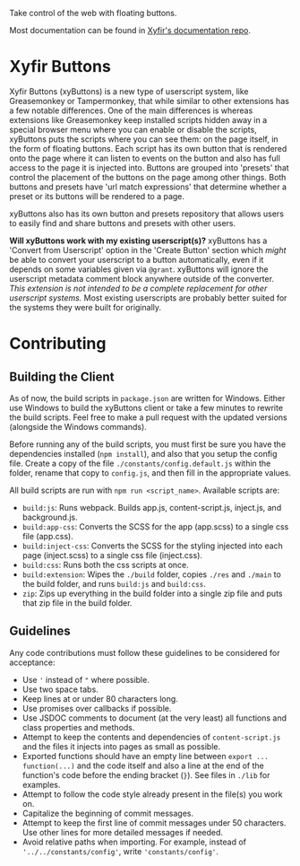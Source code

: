 Take control of the web with floating buttons.

Most documentation can be found in [Xyfir's documentation repo](https://github.com/Xyfir/Documentation).

# Xyfir Buttons

Xyfir Buttons (xyButtons) is a new type of userscript system, like Greasemonkey or Tampermonkey, that while similar to other extensions has a few notable differences. One of the main differences is whereas extensions like Greasemonkey keep installed scripts hidden away in a special browser menu where you can enable or disable the scripts, xyButtons puts the scripts where you can see them: on the page itself, in the form of floating buttons. Each script has its own button that is rendered onto the page where it can listen to events on the button and also has full access to the page it is injected into. Buttons are grouped into 'presets' that control the placement of the buttons on the page among other things. Both buttons and presets have 'url match expressions' that determine whether a preset or its buttons will be rendered to a page.

xyButtons also has its own button and presets repository that allows users to easily find and share buttons and presets with other users.

**Will xyButtons work with my existing userscript(s)?** xyButtons has a 'Convert from Userscript' option in the 'Create Button' section which *might* be able to convert your userscript to a button automatically, even if it depends on some variables given via `@grant`. xyButtons will ignore the userscript metadata comment block anywhere outside of the converter. *This extension is not intended to be a complete replacement for other userscript systems.* Most existing userscripts are probably better suited for the systems they were built for originally.

# Contributing

## Building the Client

As of now, the build scripts in `package.json` are written for Windows. Either use Windows to build the xyButtons client or take a few minutes to rewrite the build scripts. Feel free to make a pull request with the updated versions (alongside the Windows commands).

Before running any of the build scripts, you must first be sure you have the dependencies installed (`npm install`), and also that you setup the config file. Create a copy of the file `./constants/config.default.js` within the folder, rename that copy to `config.js`, and then fill in the appropriate values.

All build scripts are run with `npm run <script_name>`. Available scripts are:

- `build:js`: Runs webpack. Builds app.js, content-script.js, inject.js, and background.js.
- `build:app-css`: Converts the SCSS for the app (app.scss) to a single css file (app.css).
- `build:inject-css`: Converts the SCSS for the styling injected into each page (inject.scss) to a single css file (inject.css).
- `build:css`: Runs both the css scripts at once.
- `build:extension`: Wipes the `./build` folder, copies `./res` and `./main` to the build folder, and runs `build:js` and `build:css`.
- `zip`: Zips up everything in the build folder into a single zip file and puts that zip file in the build folder.

## Guidelines

Any code contributions must follow these guidelines to be considered for acceptance:

- Use `'` instead of `"` where possible.
- Use two space tabs.
- Keep lines at or under 80 characters long.
- Use promises over callbacks if possible.
- Use JSDOC comments to document (at the very least) all functions and class properties and methods.
- Attempt to keep the contents and dependencies of `content-script.js` and the files it injects into pages as small as possible.
- Exported functions should have an empty line between `export ... function(...)` and the code itself and also a line at the end of the function's code before the ending bracket (`}`). See files in `./lib` for examples.
- Attempt to follow the code style already present in the file(s) you work on.
- Capitalize the beginning of commit messages.
- Attempt to keep the first line of commit messages under 50 characters. Use other lines for more detailed messages if needed.
- Avoid relative paths when importing. For example, instead of `'../../constants/config'`, write `'constants/config'`.
